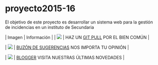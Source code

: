 # proyecto2015-16

El objetivo de este proyecto es desarrollar un sistema web para la gestión de incidencias en un instituto de Secundaria

| Imagen | Información |
| ![](http://findicons.com/files/icons/584/the_last_order_plus/128/alarm.png) | HAZ UN [GIT PULL](https://github.com/profeIAP/panelDeControl/wiki#actualizaci%C3%B3n) POR EL BIEN COMÚN |

| ![](http://findicons.com/files/icons/2209/beos/128/beos_mailbox.png) | [BUZÓN DE SUGERENCIAS](https://docs.google.com/spreadsheets/d/1GWBdArQ-0j-Db2zIGtvORs9uhucbrG9X1V1fWlzMtlo/edit#gid=0) NOS IMPORTA TU OPINIÓN |

| ![](http://findicons.com/files/icons/1066/orb/96/blogger.png) | [BLOGGER](http://semillerodeempresas.blogspot.com.es/) VISITA NUESTRAS ÚLTIMAS NOVEDADES |
